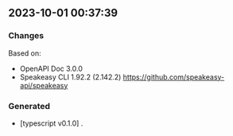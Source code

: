 

## 2023-10-01 00:37:39
### Changes
Based on:
- OpenAPI Doc 3.0.0 
- Speakeasy CLI 1.92.2 (2.142.2) https://github.com/speakeasy-api/speakeasy
### Generated
- [typescript v0.1.0] .